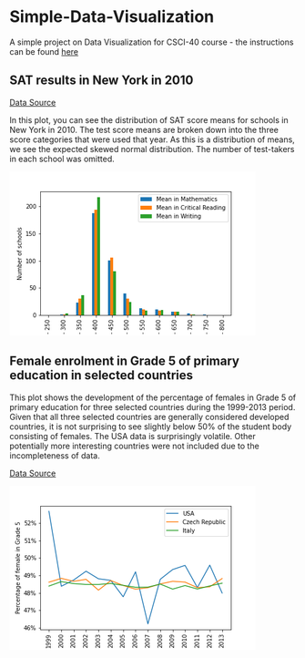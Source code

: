 # Simple-Data-Visualization

A simple project on Data Visualization for CSCI-40 course - the instructions can be found [here](https://github.com/mikeizbicki/cmc-csci040/tree/2021fall/hw_02)

## SAT results in New York in 2010

[Data Source](https://catalog.data.gov/dataset/sat-college-board-2010-school-level-results)

In this plot, you can see the distribution of SAT score means for schools in New York in 2010. The test score means are broken down into the three score categories that were used that year. As this is a distribution of means, we see the expected skewed normal distribution. The number of test-takers in each school was omitted.

![SAT plot](SAT_figure.png)

## Female enrolment in Grade 5 of primary education in selected countries

This plot shows the development of the percentage of females in Grade 5 of primary education for three selected countries during the 1999-2013 period. Given that all three selected countries are generally considered developed countries, it is not surprising to see slightly below 50% of the student body consisting of females. The USA data is surprisingly volatile. Other potentially more interesting countries were not included due to the incompleteness of data.


[Data Source](http://data.un.org/Data.aspx?q=education&d=UNESCO&f=series:E_1_G5&c=2,3,5,7,9,10&s=ref_area_name:asc,time_period:desc&v=1)

![Enrollment plot](Enrollment_figure.png)